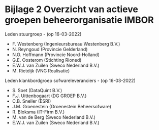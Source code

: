# Bijlage 2 Overzicht van actieve groepen beheerorganisatie IMBOR

Leden stuurgroep - (op 16-03-2022)
* F. Westenberg (Ingenieursbureau Westenberg B.V.)
* N. Reyngoud (Provincie Gelderland) 
* N.O. Hoffmann (Provincie Noord-Holland)
* G.E. Oosterom (Stichting Rioned)
* E.W.J. van Zuilen (Sweco Nederland B.V.) 
* M. Rietdijk (VNG Realisatie) 


Leden klankbordgroep sofwareleveranciers - (op 16-03-2022) 
* S. Soet (DataQuint B.V.)
* F.J. Uittenbogaart (DG GROEP B.V.)
* C.B. Sneller (ESRI)
* J.M. Groenestein (Groenestein Beheersofware)
* R. Bloksma (IT-Firm B.V.)
* M. van de Berg (Sweco Nederland B.V.)
* E.W.J. van Zuilen (Sweco Nederland B.V.) 
